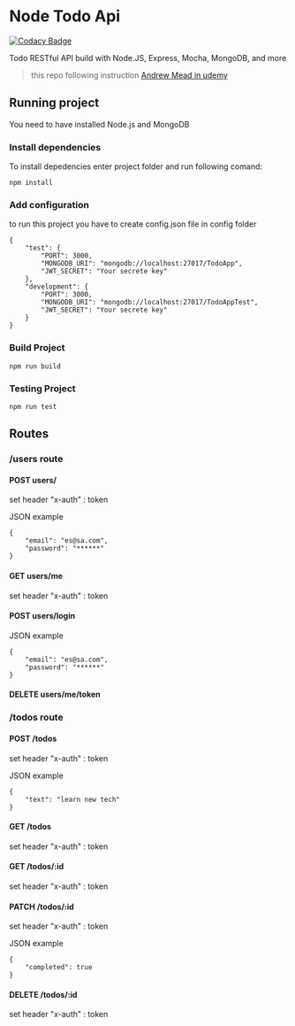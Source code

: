 # Node Todo Api

[![Codacy Badge](https://api.codacy.com/project/badge/Grade/252a0032dec24b61a6a89ebf949b466e)](https://www.codacy.com/app/erka.j.p/node-todo-api?utm_source=github.com&utm_medium=referral&utm_content=Erkajp/node-todo-api&utm_campaign=badger)


Todo RESTful API build with Node.JS, Express, Mocha, MongoDB, and more
> this repo following instruction [ Andrew Mead in udemy](https://www.udemy.com/the-complete-nodejs-developer-course-2/)

## Running project

You need to have installed Node.js and MongoDB

### Install dependencies
To install depedencies enter project folder and run following comand:

``
npm install
``

### Add configuration
to run this project you have to create config.json file in config folder
```
{
    "test": {
        "PORT": 3000,
        "MONGODB_URI": "mongodb://localhost:27017/TodoApp",
        "JWT_SECRET": "Your secrete key"
    },
    "development": {
        "PORT": 3000,
        "MONGODB_URI": "mongodb://localhost:27017/TodoAppTest",
        "JWT_SECRET": "Your secrete key"
    }
}
```

### Build Project
``
npm run build
``

### Testing Project
``
npm run test
``

## Routes
### /users route
#### POST users/

set header "x-auth" : token

JSON example
```
{
    "email": "es@sa.com",
    "password": "******"
}
```

#### GET users/me

set header "x-auth" : token

#### POST users/login

JSON example
```
{
    "email": "es@sa.com",
    "password": "******"
}
```


#### DELETE users/me/token

### /todos route
#### POST /todos

set header "x-auth" : token

JSON example
```
{
    "text": "learn new tech"
}
```

#### GET /todos

set header "x-auth" : token

#### GET /todos/:id

set header "x-auth" : token

#### PATCH /todos/:id

set header "x-auth" : token

JSON example
```
{
    "completed": true
}
```

#### DELETE /todos/:id

set header "x-auth" : token